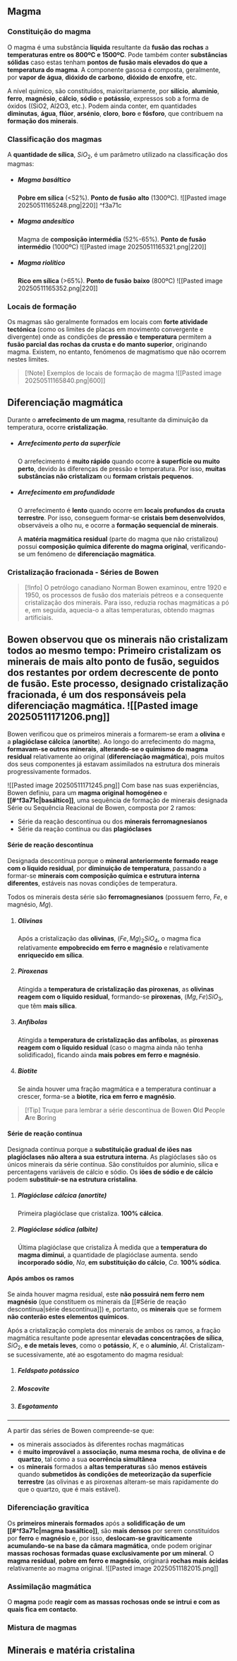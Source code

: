 ## Magma
### Constituição do magma
O magma é uma substância **líquida** resultante da **fusão das rochas** a **temperaturas entre os 800ºC e 1500ºC**.
Pode também conter **substâncias sólidas** caso estas tenham **pontos de fusão mais elevados do que a temperatura do magma**.
A componente gasosa é composta, geralmente, por **vapor de água**, **dióxido de carbono**, **dióxido de enxofre**, etc.

A nível químico, são constituídos, maioritariamente, por **silício**, **alumínio**, **ferro**, **magnésio**, **cálcio**, **sódio** e **potássio**, expressos sob a forma de óxidos ((SiO2, Al2O3, etc.).
Podem ainda conter, em quantidades **diminutas**, **água**, **flúor**, **arsénio**, **cloro**, **boro** e **fósforo**, que contribuem na **formação dos minerais**.

### Classificação dos magmas
A **quantidade de sílica**, $SiO_2$, é um parâmetro utilizado na classificação dos magmas:
- ##### Magma basáltico
	**Pobre em sílica** (<52%).
	**Ponto de fusão** **alto** (1300ºC).
	![[Pasted image 20250511165248.png|220]] ^f3a71c
- ##### Magma andesítico
	Magma de **composição intermédia** (52%-65%).
	**Ponto de fusão** **intermédio** (1000ºC)
	![[Pasted image 20250511165321.png|220]]
- ##### Magma riolítico
	**Rico em sílica** (>65%).
	**Ponto de fusão** **baixo** (800ºC)
	![[Pasted image 20250511165352.png|220]]

### Locais de formação
Os magmas são geralmente formados em locais com **forte atividade tectónica** (como os limites de placas em movimento convergente e divergente) onde as condições de **pressão** e **temperatura** permitem a **fusão parcial das rochas da crusta e do manto superior**, originando magma.
Existem, no entanto, fenómenos de magmatismo que não ocorrem nestes limites.

>[!Note] Exemplos de locais de formação de magma
>![[Pasted image 20250511165840.png|600]]

## Diferenciação magmática
Durante o **arrefecimento de um magma**, resultante da diminuição da temperatura, ocorre **cristalização**.
- ##### Arrefecimento perto da superfície
	O arrefecimento é **muito rápido** quando ocorre **à superfície ou muito perto**, devido às diferenças de pressão e temperatura. Por isso, **muitas substâncias não cristalizam** ou **formam cristais pequenos**.
- ##### Arrefecimento em profundidade
	O arrefecimento é **lento** quando ocorre em **locais profundos da crusta terrestre**. Por isso, conseguem formar-se **cristais bem desenvolvidos**, observáveis a olho nu, e ocorre a **formação sequencial de minerais**.
	
	A **matéria magmática residual** (parte do magma que não cristalizou) possui **composição química diferente do magma original**, verificando-se um fenómeno de **diferenciação magmática**.

### Cristalização fracionada - Séries de Bowen
>[!Info]
>O petrólogo canadiano Norman Bowen examinou, entre 1920 e 1950, os processos de fusão dos materiais pétreos e a consequente cristalização dos minerais. Para isso, reduzia rochas magmáticas a pó e, em seguida, aquecia-o a altas temperaturas, obtendo magmas artificiais.

Bowen observou que os **minerais não cristalizam todos ao mesmo tempo**:
**Primeiro** cristalizam os minerais de **mais alto ponto de fusão**, seguidos dos restantes por **ordem decrescente de ponto de fusão**. Este processo, designado cristalização fracionada, é um dos responsáveis pela diferenciação magmática.
![[Pasted image 20250511171206.png]]
---
Bowen verificou que os primeiros minerais a formarem-se eram a **olivina** e a **plagióclase cálcica** (**anortite**).
Ao longo do arrefecimento do magma, **formavam-se outros minerais**, **alterando-se o quimismo do magma residual** relativamente ao original (**diferenciação magmática**), pois muitos dos seus componentes já estavam assimilados na estrutura dos minerais progressivamente formados.

![[Pasted image 20250511171245.png]]
Com base nas suas experiências, Bowen definiu, para um **magma original homogéneo** e **[[#^f3a71c|basáltico]]**, uma sequência de formação de minerais designada Série ou Sequência Reacional de Bowen, composta por 2 ramos:
- Série da reação descontínua ou dos **minerais ferromagnesianos**
- Série da reação contínua ou das **plagióclases**
#### Série de reação descontínua
Designada descontínua porque o **mineral anteriormente formado reage com o líquido residual**, por **diminuição de temperatura**, passando a formar-se **minerais com composição química e estrutura interna diferentes**, estáveis nas novas condições de temperatura.

Todos os minerais desta série são **ferromagnesianos** (possuem ferro, $Fe$, e magnésio, $Mg$).
1. ##### Olivinas
	Após a cristalização das **olivinas**, $(Fe,Mg)_2SiO_4$, o magma fica relativamente **empobrecido em ferro e magnésio** e relativamente **enriquecido em sílica**.
2. ##### Piroxenas
	Atingida a **temperatura de cristalização das piroxenas**, as **olivinas reagem com o líquido residual**, formando-se **piroxenas**, $(Mg,Fe)SiO_3$, que têm **mais sílica**.
3. ##### Anfíbolas
	Atingida a **temperatura de cristalização das anfíbolas**, as **piroxenas reagem com o líquido residual** (caso o magma ainda não tenha solidificado), ficando ainda **mais pobres em ferro e magnésio**.
4. ##### Biotite
	Se ainda houver uma fração magmática e a temperatura continuar a crescer, forma-se a **biotite**, **rica em ferro e magnésio**.

>[!Tip] Truque para lembrar a série descontínua de Bowen
>**O**ld **P**eople **A**re **B**oring
#### Série de reação contínua
Designada contínua porque a **substituição gradual de iões nas plagióclases** **não altera a sua estrutura interna**.
As plagióclases são os únicos minerais da série contínua. São constituídos por alumínio, sílica e percentagens variáveis de cálcio e sódio. Os **iões de sódio e de cálcio** podem **substituir-se na estrutura cristalina**.
1. ##### Plagióclase cálcica (anortite)
	Primeira plagióclase que cristaliza.
	**100% cálcica**.
2. ##### Plagióclase sódica (albite)
	Última plagióclase que cristaliza
	À medida que a **temperatura do magma diminui**, a quantidade de plagióclase aumenta. sendo **incorporado sódio**, $Na$, **em substituição do cálcio**, $Ca$.
	**100% sódica**.

#### Após ambos os ramos
Se ainda houver magma residual, este **não possuirá nem ferro nem magnésio** (que constituem os minerais da [[#Série de reação descontínua|série descontínua]]) e, portanto, os **minerais** que se formem **não conterão estes elementos químicos**.

Após a cristalização completa dos minerais de ambos os ramos, a fração magmática resultante pode apresentar **elevadas concentrações de sílica**, $SiO_2$, **e de metais leves**, como o **potássio**, $K$, e o **alumínio**, $Al$.
Cristalizam-se sucessivamente, até ao esgotamento do magma residual:
1. ##### Feldspato potássico
2. ##### Moscovite
3. ##### Esgotamento

---
A partir das séries de Bowen compreende-se que:
- os minerais associados às diferentes rochas magmáticas
- é **muito improvável** a **associação**, **numa mesma rocha**, **de olivina e de quartzo**, tal como a sua **ocorrência simultânea**
- os **minerais** formados a **altas temperaturas** são **menos estáveis** quando **submetidos às condições de meteorização da superfície terrestre** (as olivinas e as piroxenas alteram-se mais rapidamente do que o quartzo, que é mais estável).

### Diferenciação gravítica
Os **primeiros minerais formados** após a **solidificação de um [[#^f3a71c|magma basáltico]]**, são **mais densos** por serem constituídos por **ferro** e **magnésio** e, por isso, **deslocam-se graviticamente** **acumulando-se na base da câmara magmática**, onde podem originar **massas rochosas formadas quase exclusivamente por um mineral**. 
O **magma residual**, **pobre em ferro e magnésio**, originará **rochas mais ácidas** relativamente ao magma original.
![[Pasted image 20250511182015.png]]
### Assimilação magmática
O **magma** pode **reagir com as massas rochosas onde se intrui e com as quais fica em contacto**.
### Mistura de magmas
## Minerais e matéria cristalina